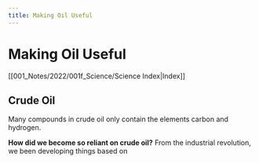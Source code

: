```yaml
---
title: Making Oil Useful
---
```

# Making Oil Useful
[[001_Notes/2022/001f_Science/Science Index|Index]]

## Crude Oil
Many compounds in crude oil only contain the elements carbon and hydrogen.

**How did we become so reliant on crude oil?**
From the industrial revolution, we been developing things based on 


